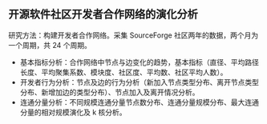## 开源软件社区开发者合作网络的演化分析

研究方法：构建开发者合作网络。采集 SourceForge 社区两年的数据，两个月为一个周期，共 24 个周期。
* 基本指标分析：合作网络中节点与边变化的趋势，基本指标（直径、平均路径长度、平均聚集系数、模块度、社区度、平均数、社区平均人数）。
* 开发者行为分析：节点及边的行为分析（新加入节点类型分布、离开节点类型分布、新增加边的类型分布）、节点加入及离开情况分析。
* 连通分量分析：不同规模连通分量节点数分布、连通分量规模分布、最大连通分量的相对规模演化及 k 核分析。
